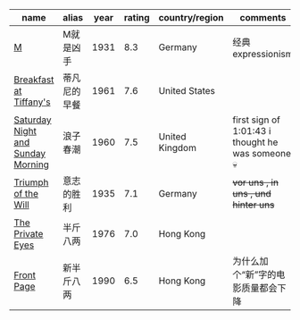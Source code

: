  

| name                                                         | alias        | year | rating | country/region | comments                                         |
| ------------------------------------------------------------ | ------------ | ---- | ------ | -------------- | ------------------------------------------------ |
| [M](https://www.imdb.com/title/tt0022100/)                   | M就是凶手    | 1931 | 8.3    | Germany        | 经典expressionism                                |
| [Breakfast at Tiffany's](https://www.imdb.com/title/tt0054698/) | 蒂凡尼的早餐 | 1961 | 7.6    | United States  |                                                  |
| [Saturday Night and Sunday Morning](https://www.imdb.com/title/tt0054269/) | 浪子春潮     | 1960 | 7.5    | United Kingdom | first sign of 1:01:43 i thought he was someone 💀️ |
| [Triumph of the Will](https://www.imdb.com/title/tt0025913/) | 意志的胜利   | 1935 | 7.1    | Germany        | ~~vor uns , in uns , und hinter uns~~            |
| [The Private Eyes](https://www.imdb.com/title/tt0074179/)    | 半斤八两     | 1976 | 7.0    | Hong Kong      |                                                  |
| [Front Page](https://www.imdb.com/title/tt0100974)           | 新半斤八两   | 1990 | 6.5    | Hong Kong      | 为什么加个“新”字的电影质量都会下降               |
